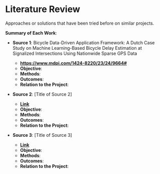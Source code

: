 # Literature Review

Approaches or solutions that have been tried before on similar projects.

**Summary of Each Work**:

- **Source 1**: Bicycle Data-Driven Application Framework: A Dutch Case Study on Machine Learning-Based Bicycle Delay Estimation at Signalized Intersections Using Nationwide Sparse GPS Data

  - **https://www.mdpi.com/1424-8220/23/24/9664#**
  - **Objective**:
  - **Methods**:
  - **Outcomes**:
  - **Relation to the Project**:

- **Source 2**: [Title of Source 2]

  - **[Link]()**
  - **Objective**:
  - **Methods**:
  - **Outcomes**:
  - **Relation to the Project**:

- **Source 3**: [Title of Source 3]

  - **[Link]()**
  - **Objective**:
  - **Methods**:
  - **Outcomes**:
  - **Relation to the Project**:
